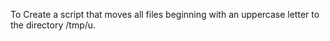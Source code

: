 To Create a script that moves all files beginning with an uppercase letter to the directory /tmp/u.
